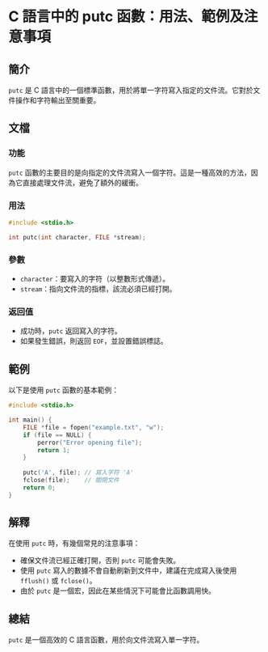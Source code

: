 <!--
Meta Description: # C 語言中的 putc 函數：用法、範例及注意事項 ## 簡介 `putc` 是 C 語言中的一個標準函數，用於將單一字符寫入指定的文件流。它對於文件操作和字符輸出至關重要。 ## 文檔 ### 功能 `putc` 函數的主要目的是向指定的文件流寫入一個字符。這是一種高效的方法，因為它直接處理文...
Meta Keywords: putc, file, int, include, stdio
-->

# C 語言中的 putc 函數：用法、範例及注意事項

## 簡介
`putc` 是 C 語言中的一個標準函數，用於將單一字符寫入指定的文件流。它對於文件操作和字符輸出至關重要。

## 文檔
### 功能
`putc` 函數的主要目的是向指定的文件流寫入一個字符。這是一種高效的方法，因為它直接處理文件流，避免了額外的緩衝。

### 用法
```c
#include <stdio.h>

int putc(int character, FILE *stream);
```

### 參數
- `character`：要寫入的字符（以整數形式傳遞）。
- `stream`：指向文件流的指標，該流必須已經打開。

### 返回值
- 成功時，`putc` 返回寫入的字符。
- 如果發生錯誤，則返回 `EOF`，並設置錯誤標誌。

## 範例
以下是使用 `putc` 函數的基本範例：

```c
#include <stdio.h>

int main() {
    FILE *file = fopen("example.txt", "w");
    if (file == NULL) {
        perror("Error opening file");
        return 1;
    }
    
    putc('A', file); // 寫入字符 'A'
    fclose(file);    // 關閉文件
    return 0;
}
```

## 解釋
在使用 `putc` 時，有幾個常見的注意事項：
- 確保文件流已經正確打開，否則 `putc` 可能會失敗。
- 使用 `putc` 寫入的數據不會自動刷新到文件中，建議在完成寫入後使用 `fflush()` 或 `fclose()`。
- 由於 `putc` 是一個宏，因此在某些情況下可能會比函數調用快。

## 總結
`putc` 是一個高效的 C 語言函數，用於向文件流寫入單一字符。